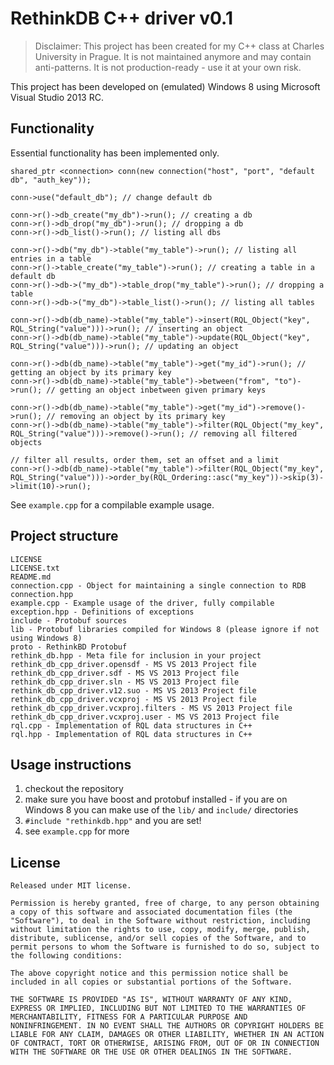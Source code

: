 # RethinkDB C++ driver v0.1

> Disclaimer:  This project has been created for my C++ class at Charles University in Prague. It is not maintained anymore and may contain anti-patterns. It is not production-ready - use it at your own risk.

This project has been developed on (emulated) Windows 8 using Microsoft Visual Studio 2013 RC.

Functionality
-------------
Essential functionality has been implemented only.
    
	shared_ptr <connection> conn(new connection("host", "port", "default db", "auth_key"));

	conn->use("default_db"); // change default db

    conn->r()->db_create("my_db")->run(); // creating a db
	conn->r()->db_drop("my_db")->run(); // dropping a db
	conn->r()->db_list()->run(); // listing all dbs

	conn->r()->db("my_db")->table("my_table")->run(); // listing all entries in a table
    conn->r()->table_create("my_table")->run(); // creating a table in a default db
	conn->r()->db->("my_db")->table_drop("my_table")->run(); // dropping a table
	conn->r()->db->("my_db")->table_list()->run(); // listing all tables

	conn->r()->db(db_name)->table("my_table")->insert(RQL_Object("key", RQL_String("value")))->run(); // inserting an object
	conn->r()->db(db_name)->table("my_table")->update(RQL_Object("key", RQL_String("value")))->run(); // updating an object

	conn->r()->db(db_name)->table("my_table")->get("my_id")->run(); // getting an object by its primary key
	conn->r()->db(db_name)->table("my_table")->between("from", "to")->run(); // getting an object inbetween given primary keys

	conn->r()->db(db_name)->table("my_table")->get("my_id")->remove()->run(); // removing an object by its primary key
    conn->r()->db(db_name)->table("my_table")->filter(RQL_Object("my_key", RQL_String("value")))->remove()->run(); // removing all filtered objects
	
	// filter all results, order them, set an offset and a limit
	conn->r()->db(db_name)->table("my_table")->filter(RQL_Object("my_key", RQL_String("value")))->order_by(RQL_Ordering::asc("my_key"))->skip(3)->limit(10)->run();
	
See `example.cpp` for a compilable example usage.

Project structure
-------------------

    LICENSE
    LICENSE.txt
    README.md
    connection.cpp - Object for maintaining a single connection to RDB
    connection.hpp
    example.cpp - Example usage of the driver, fully compilable
    exception.hpp - Definitions of exceptions
    include - Protobuf sources
    lib - Protobuf libraries compiled for Windows 8 (please ignore if not using Windows 8)
    proto - RethinkBD Protobuf
    rethink_db.hpp - Meta file for inclusion in your project
    rethink_db_cpp_driver.opensdf - MS VS 2013 Project file
    rethink_db_cpp_driver.sdf - MS VS 2013 Project file
    rethink_db_cpp_driver.sln - MS VS 2013 Project file
    rethink_db_cpp_driver.v12.suo - MS VS 2013 Project file
    rethink_db_cpp_driver.vcxproj - MS VS 2013 Project file
    rethink_db_cpp_driver.vcxproj.filters - MS VS 2013 Project file
    rethink_db_cpp_driver.vcxproj.user - MS VS 2013 Project file
    rql.cpp - Implementation of RQL data structures in C++
    rql.hpp - Implementation of RQL data structures in C++

Usage instructions
------------------

1. checkout the repository
2. make sure you have boost and protobuf installed - if you are on Windows 8 you can make use of the `lib/` and `include/` directories
4. `#include "rethinkdb.hpp"` and you are set!
5. see `example.cpp` for more

License
-------

    Released under MIT license.

    Permission is hereby granted, free of charge, to any person obtaining
    a copy of this software and associated documentation files (the
    "Software"), to deal in the Software without restriction, including
    without limitation the rights to use, copy, modify, merge, publish,
    distribute, sublicense, and/or sell copies of the Software, and to
    permit persons to whom the Software is furnished to do so, subject to
    the following conditions:

    The above copyright notice and this permission notice shall be
    included in all copies or substantial portions of the Software.

    THE SOFTWARE IS PROVIDED "AS IS", WITHOUT WARRANTY OF ANY KIND,
    EXPRESS OR IMPLIED, INCLUDING BUT NOT LIMITED TO THE WARRANTIES OF
    MERCHANTABILITY, FITNESS FOR A PARTICULAR PURPOSE AND
    NONINFRINGEMENT. IN NO EVENT SHALL THE AUTHORS OR COPYRIGHT HOLDERS BE
    LIABLE FOR ANY CLAIM, DAMAGES OR OTHER LIABILITY, WHETHER IN AN ACTION
    OF CONTRACT, TORT OR OTHERWISE, ARISING FROM, OUT OF OR IN CONNECTION
    WITH THE SOFTWARE OR THE USE OR OTHER DEALINGS IN THE SOFTWARE.